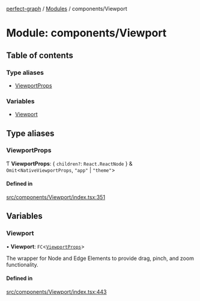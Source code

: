 [perfect-graph](../README.md) / [Modules](../modules.md) / components/Viewport

# Module: components/Viewport

## Table of contents

### Type aliases

- [ViewportProps](components_Viewport.md#viewportprops)

### Variables

- [Viewport](components_Viewport.md#viewport)

## Type aliases

### ViewportProps

Ƭ **ViewportProps**: { `children?`: `React.ReactNode`  } & `Omit`<`NativeViewportProps`, ``"app"`` \| ``"theme"``\>

#### Defined in

[src/components/Viewport/index.tsx:351](https://github.com/MaastrichtU-IDS/perfect-graph/blob/451d41e/src/components/Viewport/index.tsx#L351)

## Variables

### Viewport

• **Viewport**: `FC`<[`ViewportProps`](components_Viewport.md#viewportprops)\>

The wrapper for Node and Edge Elements to provide drag, pinch, and zoom functionality.

#### Defined in

[src/components/Viewport/index.tsx:443](https://github.com/MaastrichtU-IDS/perfect-graph/blob/451d41e/src/components/Viewport/index.tsx#L443)
